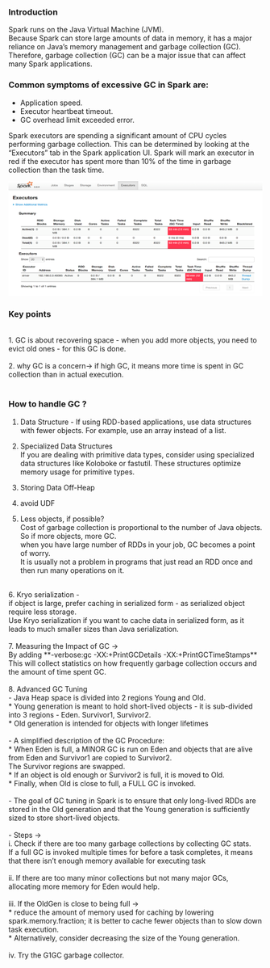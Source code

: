 ### Introduction
Spark runs on the Java Virtual Machine (JVM). <br> 
Because Spark can store large amounts of data in memory, it has a major reliance on Java’s memory management and garbage collection (GC).  <br>
Therefore, garbage collection (GC) can be a major issue that can affect many Spark applications.

### Common symptoms of excessive GC in Spark are:
- Application speed. <br>
- Executor heartbeat timeout. <br>
- GC overhead limit exceeded error. <br>

Spark executors are spending a significant amount of CPU cycles performing garbage collection. This can be determined by looking at the “Executors” tab in the Spark application UI. Spark will mark an executor in red if the executor has spent more than 10% of the time in garbage collection than the task time. <br>

![img.png](img.png) <br>

### Key points
 <br>
1. GC is about recovering space - when you add more objects, you need to evict old ones - for this GC is done. <br>
 <br>
2. why GC is a concern-> if high GC, it means more time is spent in GC collection than in actual execution. <br>
 <br>


### How to handle GC ?
1. Data Structure - If using RDD-based applications, use data structures with fewer objects. For example, use an array instead of a list. <br>

2. Specialized Data Structures <br>
If you are dealing with primitive data types, consider using specialized data structures like Koloboke or fastutil. These structures optimize memory usage for primitive types. <br>

3. Storing Data Off-Heap <br>

4. avoid UDF <br>

5. Less objects, if possible? <br>
Cost of garbage collection is proportional to the number of Java objects. So if more objects, more GC. <br>
when you have large number of RDDs in your job, GC becomes a point of worry. <br>
It is usually not a problem in programs that just read an RDD once and then run many operations on it. <br>
 <br>
6. Kryo serialization - <br>
if object is large, prefer caching in serialized form - as serialized object require less storage. <br>
Use Kryo serialization if you want to cache data in serialized form, as it leads to much smaller sizes than Java serialization. <br>
 <br>
7. Measuring the Impact of GC -> <br>
By  adding **-verbose:gc -XX:+PrintGCDetails -XX:+PrintGCTimeStamps**  <br>
This will collect statistics on how frequently garbage collection occurs and the amount of time spent GC. <br>
 <br>
8. Advanced GC Tuning <br>
- Java Heap space is divided into 2 regions Young and Old. <br> 
	* Young generation is meant to hold short-lived objects - it is sub-divided into 3 regions - Eden. Survivor1, Survivor2. <br>
	* Old generation is intended for objects with longer lifetimes <br>
 <br>
- A simplified description of the GC Procedure:  <br>
	* When Eden is full, a MINOR GC is run on Eden and objects that are alive from Eden and Survivor1 are copied to Survivor2. <br> 
	The Survivor regions are swapped.  <br>
	* If an object is old enough or Survivor2 is full, it is moved to Old. <br> 
	* Finally, when Old is close to full, a FULL GC is invoked. <br>
 <br>
- The goal of GC tuning in Spark is to ensure that only long-lived RDDs are stored in the Old generation and that the Young generation is sufficiently sized to store short-lived objects. <br>
 <br>
- Steps ->  <br>
i. Check if there are too many garbage collections by collecting GC stats. <br> 
If a full GC is invoked multiple times for before a task completes, it means that there isn’t enough memory available for executing task <br>
 <br>
ii. If there are too many minor collections but not many major GCs, allocating more memory for Eden would help. <br>
 <br>
iii. If the OldGen is close to being full -> <br>
	* reduce the amount of memory used for caching by lowering spark.memory.fraction; it is better to cache fewer objects than to slow down task execution. <br> 
	* Alternatively, consider decreasing the size of the Young generation.  <br>
<br>
iv. Try the G1GC garbage collector. <br>

